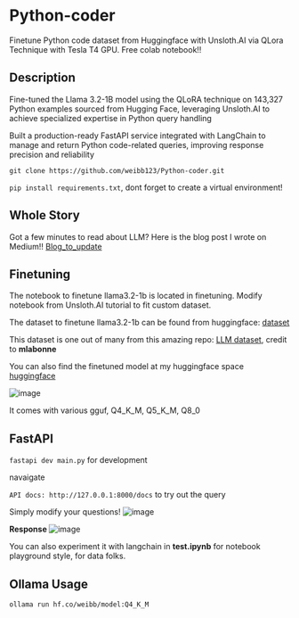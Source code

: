 # Python-coder
Finetune Python code dataset from Huggingface with Unsloth.AI via QLora Technique with Tesla T4 GPU. Free colab notebook!!

## Description
Fine-tuned the Llama 3.2-1B model using the QLoRA technique on 143,327 Python examples sourced from Hugging Face, leveraging Unsloth.AI to achieve specialized expertise in Python query handling

Built a production-ready FastAPI service integrated with LangChain to manage and return Python code-related queries, improving response precision and reliability

```git clone https://github.com/weibb123/Python-coder.git```

```pip install requirements.txt```, dont forget to create a virtual environment!

## Whole Story
Got a few minutes to read about LLM? Here is the blog post I wrote on Medium!! [Blog_to_update]()

## Finetuning
The notebook to finetune llama3.2-1b is located in finetuning. Modify notebook from Unsloth.AI tutorial to fit custom dataset.

The dataset to finetune llama3.2-1b can be found from huggingface: [dataset](https://huggingface.co/datasets/Vezora/Tested-143k-Python-Alpaca)

This dataset is one out of many from this amazing repo: [LLM dataset](https://github.com/mlabonne/llm-datasets), credit to **mlabonne**

You can also find the finetuned model at my huggingface space [huggingface](https://huggingface.co/weibb)

![image](https://github.com/user-attachments/assets/592265f7-6f1a-495d-9414-2fa728aa598b)

It comes with various gguf, Q4_K_M, Q5_K_M, Q8_0

## FastAPI

```fastapi dev main.py``` for development

navaigate

```API docs: http://127.0.0.1:8000/docs``` to try out the query

Simply modify your questions!
![image](https://github.com/user-attachments/assets/44dd27c0-1ce4-44bb-a961-d7c309d848d6)

**Response**
![image](https://github.com/user-attachments/assets/7eedb5ff-0896-4693-9a8b-28af0bab58be)


You can also experiment it with langchain in **test.ipynb** for notebook playground style, for data folks.


## Ollama Usage

```ollama run hf.co/weibb/model:Q4_K_M```

